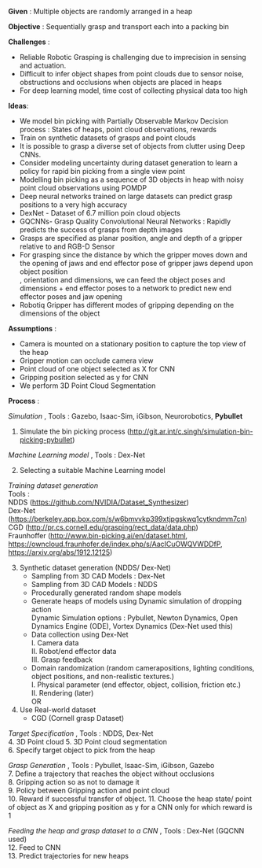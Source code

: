 **Given** : Multiple objects are randomly arranged in a heap  

**Objective** : Sequentially grasp and transport each into a packing bin  

**Challenges** :  
* Reliable Robotic Grasping is challenging due to imprecision in sensing and actuation.   
* Difficult to infer object shapes from point clouds due to sensor noise, obstructions and occlusions when objects are placed in heaps  
* For deep learning model, time cost of collecting physical data too high  

**Ideas**: 
* We model bin picking with Partially Observable Markov Decision process : States of heaps, point cloud observations, rewards  
* Train on synthetic datasets of grasps and point clouds  
* It is possible to grasp a diverse set of objects from clutter using Deep CNNs.
* Consider modeling uncertainty during dataset generation to learn a policy for rapid bin picking from a single view point  
* Modelling bin picking as a sequence of 3D objects in heap with noisy point cloud observations using POMDP  
* Deep neural networks trained on large datasets can predict grasp positions to a very high accuracy  
* DexNet - Dataset of 6.7 million poin cloud objects  
* GQCNNs- Grasp Quality Convolutional Neural Networks : Rapidly predicts the success of grasps from depth images
* Grasps are specified as planar position, angle and depth of a gripper relative to and RGB-D Sensor  
* For grasping since the distance by which the gripper moves down and the opening of jaws and end effector pose of gripper jaws depend upon object position  
, orientation and dimensions, we can feed the object poses and dimensions + end effector poses to a network to predict new end effector poses and jaw opening  
* Robotiq Gripper has different modes of gripping depending on the dimensions of the object  

**Assumptions** :  
* Camera is mounted on a stationary position to capture the top view of the heap  
* Gripper motion can occlude camera view  
* Point cloud of one object selected as X for CNN
* Gripping position selected as y for CNN  
* We perform 3D Point Cloud Segmentation  

**Process** :  

*Simulation* , Tools : Gazebo, Isaac-Sim, iGibson, Neurorobotics, **Pybullet** 

1. Simulate the bin picking process  (http://git.ar.int/c.singh/simulation-bin-picking-pybullet)

*Machine Learning model* , Tools : Dex-Net 


2. Selecting a suitable Machine Learning model  

*Training dataset generation*  
Tools :  
NDDS (https://github.com/NVIDIA/Dataset_Synthesizer)    
Dex-Net (https://berkeley.app.box.com/s/w6bmvvkp399xtjpgskwq1cytkndmm7cn)  
CGD (http://pr.cs.cornell.edu/grasping/rect_data/data.php)  
Fraunhoffer (http://www.bin-picking.ai/en/dataset.html, https://owncloud.fraunhofer.de/index.php/s/AacICuOWQVWDDfP, https://arxiv.org/abs/1912.12125)  

3. Synthetic dataset generation (NDDS/ Dex-Net)  
    * Sampling from 3D CAD Models : Dex-Net  
    * Sampling from 3D CAD Models : NDDS  
    * Procedurally generated random shape models  
    * Generate heaps of models using Dynamic simulation of dropping action  
    Dynamic Simulation options : Pybullet, Newton Dynamics, Open Dynamics Engine (ODE), Vortex Dynamics (Dex-Net used this)  
    * Data collection using Dex-Net  
        I. Camera data  
        II. Robot/end effector data  
        III. Grasp feedback 
    * Domain randomization (random camerapositions, lighting conditions, object positions, and non-realistic textures.)  
        I. Physical parameter (end effector, object, collision, friction etc.)  
        II. Rendering (later)  
    OR 
3. Use Real-world dataset  
    * CGD (Cornell grasp Dataset)  

*Target Specification* , Tools : NDDS, Dex-Net   
4. 3D Point cloud
5. 3D Point cloud segmentation  
6. Specify target object to pick from the heap   

*Grasp Generation* , Tools : Pybullet, Isaac-Sim, iGibson, Gazebo    
7. Define a trajectory that reaches the object without occlusions  
8. Gripping action so as not to damage it  
9. Policy between Gripping action and point cloud  
10. Reward if successful transfer of object. 
11. Choose the heap state/ point of object as X and gripping position as y for a CNN only for which reward is 1  

*Feeding the heap and grasp dataset to a CNN* , Tools : Dex-Net (GQCNN used)  
12. Feed to CNN  
13. Predict trajectories for new heaps  

